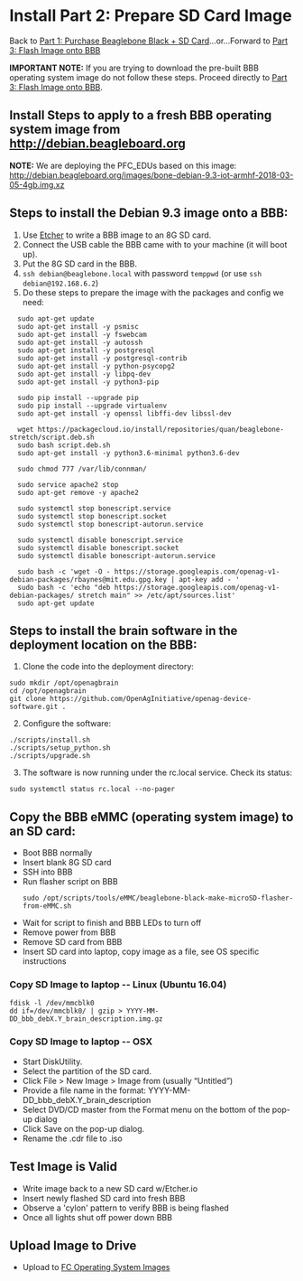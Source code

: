 # Install Part 2: Prepare SD Card Image

Back to [Part 1: Purchase Beaglebone Black + SD Card](purchase_bbb.md)...or...Forward to [Part 3: Flash Image onto BBB](flash_bbb.md)

**IMPORTANT NOTE:** If you are trying to download the pre-built BBB operating system image do not follow these steps. Proceed directly to [Part 3: Flash Image onto BBB](flash_bbb.md).

## Install Steps to apply to a fresh BBB operating system image from http://debian.beagleboard.org

**NOTE:** We are deploying the PFC_EDUs based on this image: http://debian.beagleboard.org/images/bone-debian-9.3-iot-armhf-2018-03-05-4gb.img.xz

## Steps to install the Debian 9.3 image onto a BBB:
1. Use [Etcher](https://etcher.io/) to write a BBB image to an 8G SD card.
2. Connect the USB cable the BBB came with to your machine (it will boot up).
3. Put the 8G SD card in the BBB.
4. `ssh debian@beaglebone.local` with password `temppwd` (or use `ssh debian@192.168.6.2`)
5. Do these steps to prepare the image with the packages and config we need:
```
  sudo apt-get update
  sudo apt-get install -y psmisc   
  sudo apt-get install -y fswebcam
  sudo apt-get install -y autossh
  sudo apt-get install -y postgresql
  sudo apt-get install -y postgresql-contrib
  sudo apt-get install -y python-psycopg2
  sudo apt-get install -y libpq-dev
  sudo apt-get install -y python3-pip

  sudo pip install --upgrade pip
  sudo pip install --upgrade virtualenv
  sudo apt-get install -y openssl libffi-dev libssl-dev

  wget https://packagecloud.io/install/repositories/quan/beaglebone-stretch/script.deb.sh
  sudo bash script.deb.sh
  sudo apt-get install -y python3.6-minimal python3.6-dev

  sudo chmod 777 /var/lib/connman/

  sudo service apache2 stop
  sudo apt-get remove -y apache2

  sudo systemctl stop bonescript.service
  sudo systemctl stop bonescript.socket
  sudo systemctl stop bonescript-autorun.service

  sudo systemctl disable bonescript.service
  sudo systemctl disable bonescript.socket
  sudo systemctl disable bonescript-autorun.service

  sudo bash -c 'wget -O - https://storage.googleapis.com/openag-v1-debian-packages/rbaynes@mit.edu.gpg.key | apt-key add - '
  sudo bash -c 'echo "deb https://storage.googleapis.com/openag-v1-debian-packages/ stretch main" >> /etc/apt/sources.list'
  sudo apt-get update
```

## Steps to install the brain software in the deployment location on the BBB:
1. Clone the code into the deployment directory:
```
sudo mkdir /opt/openagbrain
cd /opt/openagbrain
git clone https://github.com/OpenAgInitiative/openag-device-software.git .
```
2. Configure the software:
```
./scripts/install.sh
./scripts/setup_python.sh
./scripts/upgrade.sh
```
3. The software is now running under the rc.local service. Check its status:
```
sudo systemctl status rc.local --no-pager
```

## Copy the BBB eMMC (operating system image) to an SD card:
 - Boot BBB normally
 - Insert blank 8G SD card
 - SSH into BBB
 - Run flasher script on BBB
   ```
   sudo /opt/scripts/tools/eMMC/beaglebone-black-make-microSD-flasher-from-eMMC.sh
   ```
 - Wait for script to finish and BBB LEDs to turn off
 - Remove power from BBB
 - Remove SD card from BBB
 - Insert SD card into laptop, copy image as a file, see OS specific instructions

### Copy SD Image to laptop -- Linux (Ubuntu 16.04)
```
fdisk -l /dev/mmcblk0
dd if=/dev/mmcblk0/ | gzip > YYYY-MM-DD_bbb_debX.Y_brain_description.img.gz
```

### Copy SD Image to laptop -- OSX
- Start DiskUtility.
- Select the partition of the SD card.
- Click File > New Image > Image from <your partition name> (usually “Untitled”)
- Provide a file name in the format: YYYY-MM-DD_bbb_debX.Y_brain_description
- Select DVD/CD master from the Format menu on the bottom of the pop-up dialog
- Click Save on the pop-up dialog.
- Rename the .cdr file to .iso

## Test Image is Valid
 - Write image back to a new SD card w/Etcher.io
 - Insert newly flashed SD card into fresh BBB
 - Observe a 'cylon' pattern to verify BBB is being flashed
 - Once all lights shut off power down BBB

## Upload Image to Drive
 - Upload to [FC Operating System Images](https://drive.google.com/drive/folders/1_8qds9_7xkiPrP8CDYuQaFylpPfw_vqI?usp=sharing)

